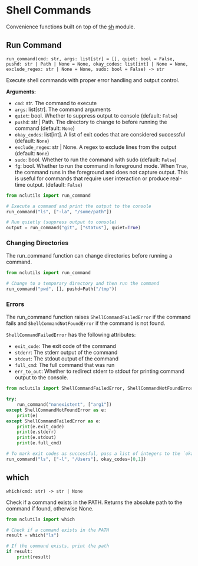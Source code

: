 # Shell Commands

Convenience functions built on top of the [sh](https://github.com/amoffat/sh) module.

## Run Command

`run_command(cmd: str, args: list[str] = [], quiet: bool = False, pushd: str | Path | None = None, okay_codes: list[int] | None = None, exclude_regex: str | None = None, sudo: bool = False) -> str`

Execute shell commands with proper error handling and output control.

**Arguments:**

-   `cmd`: str. The command to execute
-   `args`: list[str]. The command arguments
-   `quiet`: bool. Whether to suppress output to console (default: `False`)
-   `pushd`: str | Path. The directory to change to before running the command (default: `None`)
-   `okay_codes`: list[int]. A list of exit codes that are considered successful (default: `None`)
-   `exclude_regex`: str | None. A regex to exclude lines from the output (default: `None`)
-   `sudo`: bool. Whether to run the command with sudo (default: `False`)
-   `fg`: bool. Whether to run the command in foreground mode. When `True`, the command runs in the foreground and does not capture output. This is useful for commands that require user interaction or produce real-time output. (default: `False`)

```python
from nclutils import run_command

# Execute a command and print the output to the console
run_command("ls", ["-la", "/some/path"])

# Run quietly (suppress output to console)
output = run_command("git", ["status"], quiet=True)
```

### Changing Directories

The run_command function can change directories before running a command.

```python
from nclutils import run_command

# Change to a temporary directory and then run the command
run_command("pwd", [], pushd=Path("/tmp"))
```

### Errors

The run_command function raises `ShellCommandFailedError` if the command fails and `ShellCommandNotFoundError` if the command is not found.

`ShellCommandFailedError` has the following attributes:

-   `exit_code`: The exit code of the command
-   `stderr`: The stderr output of the command
-   `stdout`: The stdout output of the command
-   `full_cmd`: The full command that was run
-   `err_to_out`: Whether to redirect stderr to stdout for printing command output to the console.

```python
from nclutils import ShellCommandFailedError, ShellCommandNotFoundError

try:
    run_command("nonexistent", ["arg1"])
except ShellCommandNotFoundError as e:
    print(e)
except ShellCommandFailedError as e:
    print(e.exit_code)
    print(e.stderr)
    print(e.stdout)
    print(e.full_cmd)

# To mark exit codes as successful, pass a list of integers to the `okay_codes` parameter.
run_command("ls", ["-l", "/Users"], okay_codes=[0,1])
```

## which

`which(cmd: str) -> str | None`

Check if a command exists in the PATH. Returns the absolute path to the command if found, otherwise None.

```python
from nclutils import which

# Check if a command exists in the PATH
result = which("ls")

# If the command exists, print the path
if result:
    print(result)
```
